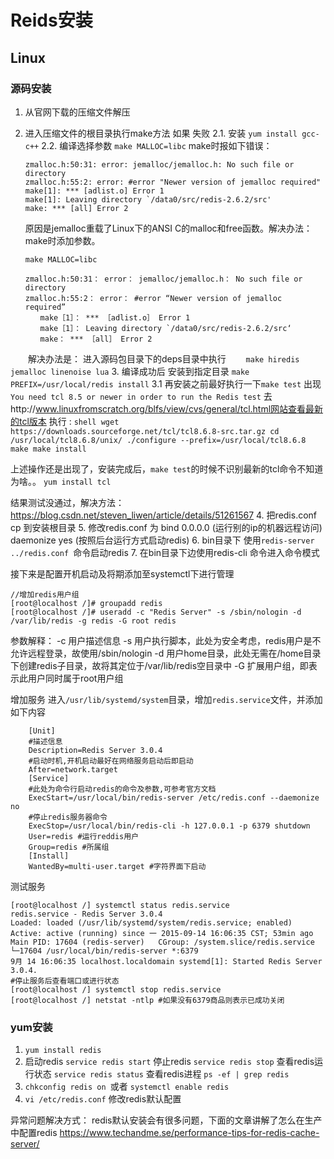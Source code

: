 # Reids安装

## Linux

### 源码安装

1.  从官网下载的压缩文件解压
2.  进入压缩文件的根目录执行make方法
    如果 失败 
    2.1. 安装  `yum install gcc-c++`
    2.2. 编译选择参数  `make MALLOC=libc`
    make时报如下错误：
    ```shell
    zmalloc.h:50:31: error: jemalloc/jemalloc.h: No such file or directory
    zmalloc.h:55:2: error: #error "Newer version of jemalloc required"
    make[1]: *** [adlist.o] Error 1
    make[1]: Leaving directory `/data0/src/redis-2.6.2/src'
    make: *** [all] Error 2
    ```
    原因是jemalloc重载了Linux下的ANSI C的malloc和free函数。解决办法：make时添加参数。

    `make MALLOC=libc`
        
    ```shell
    zmalloc.h:50:31： error： jemalloc/jemalloc.h： No such file or directory
    zmalloc.h:55:2： error： #error “Newer version of jemalloc required”
    　　make［1］： *** ［adlist.o］ Error 1
    　　make［1］： Leaving directory `/data0/src/redis-2.6.2/src‘
    　　make： *** ［all］ Error 2
    ```

　　解决办法是：
    进入源码包目录下的deps目录中执行
　　`make hiredis jemalloc linenoise lua`
3. 编译成功后  安装到指定目录 `make PREFIX=/usr/local/redis install`
   3.1 再安装之前最好执行一下`make test`
   出现`You need tcl 8.5 or newer in order to run the Redis test`
   去http://www.linuxfromscratch.org/blfs/view/cvs/general/tcl.html网站查看最新的tcl版本
   执行 :
       ```shell
       wget https://downloads.sourceforge.net/tcl/tcl8.6.8-src.tar.gz
       cd  /usr/local/tcl8.6.8/unix/
       ./configure --prefix=/usr/local/tcl8.6.8
       make
       make install
       ```
       
上述操作还是出现了，安装完成后，`make test`的时候不识别最新的tcl命令不知道为啥。。
`yum install tcl`
       
结果测试没通过，解决方法：https://blog.csdn.net/steven_liwen/article/details/51261567
4. 把redis.conf cp 到安装根目录
5. 修改redis.conf 为 bind 0.0.0.0 (运行别的ip的机器远程访问)   daemonize yes (按照后台运行方式启动redis)
6. bin目录下 使用`redis-server ../redis.conf `命令启动redis
7. 在bin目录下边使用redis-cli 命令进入命令模式

接下来是配置开机启动及将期添加至systemctl下进行管理
```
//增加redis用户组
[root@localhost /]# groupadd redis
[root@localhost /]# useradd -c "Redis Server" -s /sbin/nologin -d /var/lib/redis -g redis -G root redis
```

参数解释： 
-c 用户描述信息 
-s 用户执行脚本，此处为安全考虑，redis用户是不允许远程登录，故使用/sbin/nologin 
-d 用户home目录，此处无需在/home目录下创建redis子目录，故将其定位于/var/lib/redis空目录中 
-G 扩展用户组，即表示此用户同时属于root用户组

增加服务
进入`/usr/lib/systemd/system`目录，增加`redis.service`文件，并添加如下内容
``` 
    [Unit]
    #描述信息
    Description=Redis Server 3.0.4
    #启动时机,开机启动最好在网络服务启动后即启动
    After=network.target
    [Service]
    #此处为命令行启动redis的命令及参数,可参考官方文档
    ExecStart=/usr/local/bin/redis-server /etc/redis.conf --daemonize no  
    #停止redis服务器命令
    ExecStop=/usr/local/bin/redis-cli -h 127.0.0.1 -p 6379 shutdown 
    User=redis #运行reddis用户
    Group=redis #所属组
    [Install]
    WantedBy=multi-user.target #字符界面下启动
```
测试服务

```shell   
[root@localhost /] systemctl status redis.service   
redis.service - Redis Server 3.0.4   
Loaded: loaded (/usr/lib/systemd/system/redis.service; enabled)   
Active: active (running) since 一 2015-09-14 16:06:35 CST; 53min ago   
Main PID: 17604 (redis-server)   CGroup: /system.slice/redis.service           
└─17604 /usr/local/bin/redis-server *:6379    
9月 14 16:06:35 localhost.localdomain systemd[1]: Started Redis Server 3.0.4.
#停止服务后查看端口或进行状态
[root@localhost /] systemctl stop redis.service 
[root@localhost /] netstat -ntlp #如果没有6379商品则表示已成功关闭
```

### yum安装

1. `yum install redis`
2.  启动redis `service redis start`
    停止redis `service redis stop`
    查看redis运行状态 `service redis status`
    查看redis进程 `ps -ef | grep redis`
3. `chkconfig redis on `或者 `systemctl enable redis`
4. `vi /etc/redis.conf` 修改redis默认配置


异常问题解决方式：
redis默认安装会有很多问题，下面的文章讲解了怎么在生产中配置redis
https://www.techandme.se/performance-tips-for-redis-cache-server/
